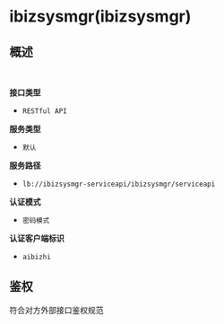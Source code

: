 # ibizsysmgr(ibizsysmgr) <!-- {docsify-ignore-all} -->



## 概述
<br>
<p class="panel-title"><b>接口类型</b></p>

* `RESTful API`

<p class="panel-title"><b>服务类型</b></p>

* `默认`

<p class="panel-title"><b>服务路径</b></p>

* `lb://ibizsysmgr-serviceapi/ibizsysmgr/serviceapi`

<p class="panel-title"><b>认证模式</b></p>

* `密码模式`

<p class="panel-title"><b>认证客户端标识</b></p>

* `aibizhi`


## 鉴权
符合对方外部接口鉴权规范